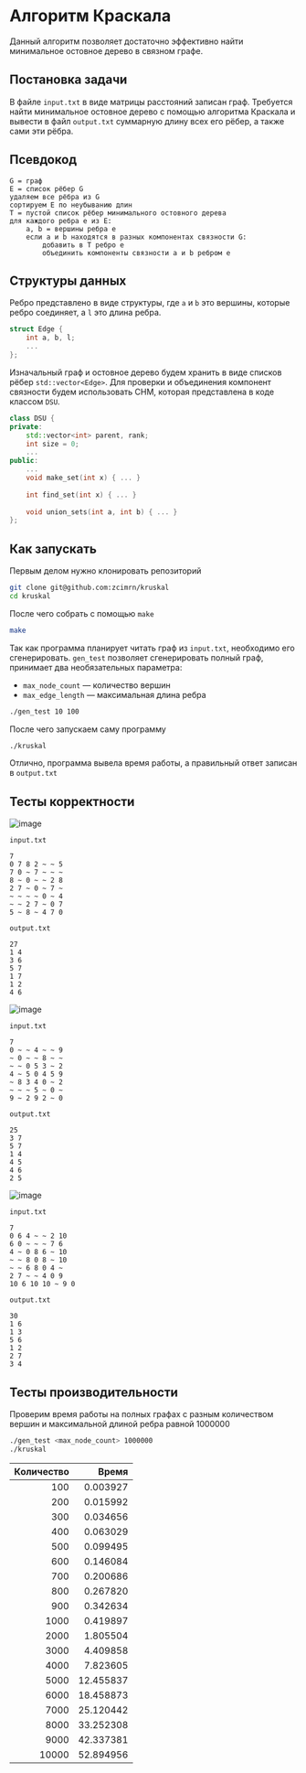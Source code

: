 # Алгоритм Краскала
Данный алгоритм позволяет достаточно эффективно найти минимальное остовное дерево в связном графе.

## Постановка задачи
В файле `input.txt` в виде матрицы расстояний записан граф. Требуется найти минимальное остовное дерево с помощью алгоритма Краскала и вывести в файл `output.txt` суммарную длину всех его рёбер, а также сами эти рёбра.

## Псевдокод    
    G = граф
    E = список рёбер G
    удаляем все рёбра из G
    сортируем E по неубыванию длин
    T = пустой список рёбер минимального остовного дерева
    для каждого ребра e из E:
        a, b = вершины ребра e
        если a и b находятся в разных компонентах связности G:
            добавить в T ребро e
            объединить компоненты связности a и b ребром e

## Структуры данных
Ребро представлено в виде структуры, где `a` и `b` это вершины, которые ребро соединяет, а `l` это длина ребра.
```cpp
struct Edge {
    int a, b, l;
    ...
};
```
Изначальный граф и остовное дерево будем хранить в виде списков рёбер `std::vector<Edge>`. Для проверки и объединения компонент связности будем использовать СНМ, которая представлена в коде классом `DSU`.
```cpp
class DSU {
private:
    std::vector<int> parent, rank;
    int size = 0;
    ...
public:
    ...
    void make_set(int x) { ... }
    
    int find_set(int x) { ... }
    
    void union_sets(int a, int b) { ... }
};
```
## Как запускать
Первым делом нужно клонировать репозиторий
```sh
git clone git@github.com:zcimrn/kruskal
cd kruskal
```
После чего собрать с помощью `make`
```sh
make
```
Так как программа планирует читать граф из `input.txt`, необходимо его сгенерировать. `gen_test` позволяет сгенерировать полный граф, принимает два необязательных параметра:
- `max_node_count` &mdash; количество вершин
- `max_edge_length` &mdash; максимальная длина ребра
```sh
./gen_test 10 100
```
После чего запускаем саму программу
```sh
./kruskal
```
Отлично, программа вывела время работы, а правильный ответ записан в `output.txt`

## Тесты корректности
![image](https://graphonline.ru/tmp/saved/bK/bKZrJfZUzJVmfReO.png)

`input.txt`
```
7
0 7 8 2 ~ ~ 5 
7 0 ~ 7 ~ ~ ~ 
8 ~ 0 ~ ~ 2 8 
2 7 ~ 0 ~ 7 ~ 
~ ~ ~ ~ 0 ~ 4 
~ ~ 2 7 ~ 0 7 
5 ~ 8 ~ 4 7 0
```
`output.txt`
```
27
1 4
3 6
5 7
1 7
1 2
4 6
``` 
![image](https://graphonline.ru/tmp/saved/Dg/DgOqdxBzKsnuXqiO.png)

`input.txt`
```
7
0 ~ ~ 4 ~ ~ 9 
~ 0 ~ ~ 8 ~ ~ 
~ ~ 0 5 3 ~ 2 
4 ~ 5 0 4 5 9 
~ 8 3 4 0 ~ 2 
~ ~ ~ 5 ~ 0 ~ 
9 ~ 2 9 2 ~ 0
```
`output.txt`
```
25
3 7
5 7
1 4
4 5
4 6
2 5
```

![image](https://graphonline.ru/tmp/saved/jY/jYJwYQWbdeofNtMc.png)

`input.txt`
```
7
0 6 4 ~ ~ 2 10 
6 0 ~ ~ ~ 7 6 
4 ~ 0 8 6 ~ 10 
~ ~ 8 0 8 ~ 10 
~ ~ 6 8 0 4 ~ 
2 7 ~ ~ 4 0 9 
10 6 10 10 ~ 9 0
```
`output.txt`
```
30
1 6
1 3
5 6
1 2
2 7
3 4
```
## Тесты производительности
Проверим время работы на полных графах с разным количеством вершин и максимальной длиной ребра равной 1000000
```sh
./gen_test <max_node_count> 1000000
./kruskal
```
| Количество | Время     |
|          -:|         -:|
|        100 |  0.003927 |
|        200 |  0.015992 |
|        300 |  0.034656 |
|        400 |  0.063029 |
|        500 |  0.099495 |
|        600 |  0.146084 |
|        700 |  0.200686 |
|        800 |  0.267820 |
|        900 |  0.342634 |
|       1000 |  0.419897 |
|       2000 |  1.805504 |
|       3000 |  4.409858 |
|       4000 |  7.823605 |
|       5000 | 12.455837 |
|       6000 | 18.458873 |
|       7000 | 25.120442 |
|       8000 | 33.252308 |
|       9000 | 42.337381 |
|      10000 | 52.894956 |
